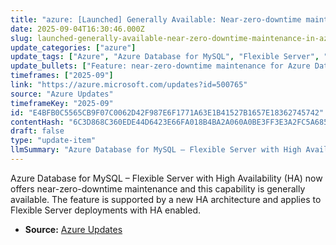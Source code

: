 ```yaml
---
title: "azure: [Launched] Generally Available: Near-zero-downtime maintenance in Azure Database for MySQL"
date: 2025-09-04T16:30:46.000Z
slug: launched-generally-available-near-zero-downtime-maintenance-in-azure-database-for-mysql
update_categories: ["azure"]
update_tags: ["Azure", "Azure Database for MySQL", "Flexible Server", "High Availability", "Maintenance", "General Availability", "HA", "Uptime"]
update_bullets: ["Feature: near-zero-downtime maintenance for Azure Database for MySQL – Flexible Server.", "Availability: Generally available (GA).", "Requirement: Applies to Flexible Server instances with high availability (HA) enabled.", "Support: Backed by a new HA architecture to minimize maintenance interruptions."]
timeframes: ["2025-09"]
link: "https://azure.microsoft.com/updates?id=500765"
source: "Azure Updates"
timeframeKey: "2025-09"
id: "E4BFB0C5565CB9F07C0062D42F987E6F1771A63E1B41527B1657E18362745742"
contentHash: "6C3D868C360EDE44D6423E66FA018B4BA2A060A0BE3FF3E3A2FC5A6859F8407B"
draft: false
type: "update-item"
llmSummary: "Azure Database for MySQL – Flexible Server with High Availability (HA) now offers near-zero-downtime maintenance and this capability is generally available. The feature is supported by a new HA architecture and applies to Flexible Server deployments with HA enabled."
---
```


Azure Database for MySQL – Flexible Server with High Availability (HA) now offers near-zero-downtime maintenance and this capability is generally available. The feature is supported by a new HA architecture and applies to Flexible Server deployments with HA enabled.

- **Source:** [Azure Updates](https://azure.microsoft.com/updates?id=500765)
